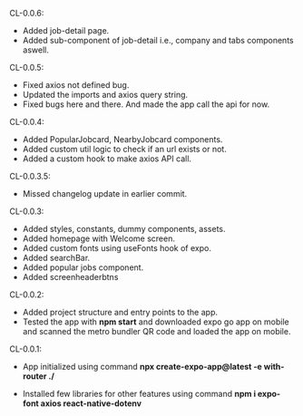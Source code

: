 CL-0.0.6: 
- Added job-detail page.
- Added sub-component of job-detail i.e., company and tabs components aswell.

CL-0.0.5: 
- Fixed axios not defined bug.
- Updated the imports and axios query string.
- Fixed bugs here and there. And made the app call the api for now.

CL-0.0.4: 
- Added PopularJobcard, NearbyJobcard components.
- Added custom util logic to check if an url exists or not.
- Added a custom hook to make axios API call.

CL-0.0.3.5: 
- Missed changelog update in earlier commit.

CL-0.0.3: 
- Added styles, constants, dummy components, assets.
- Added homepage with Welcome screen.
- Added custom fonts using useFonts hook of expo.
- Added searchBar.
- Added popular jobs component.
- Added screenheaderbtns

CL-0.0.2: 
- Added project structure and entry points to the app.
- Tested the app with **npm start** and downloaded expo go app on mobile and scanned the metro bundler QR code and loaded the app on mobile.

CL-0.0.1: 
- App initialized using command **npx create-expo-app@latest -e with-router ./** 
<!-- ./ is used to create project in current directory without any project name. -->
- Installed few libraries for other features using command **npm i expo-font axios react-native-dotenv**